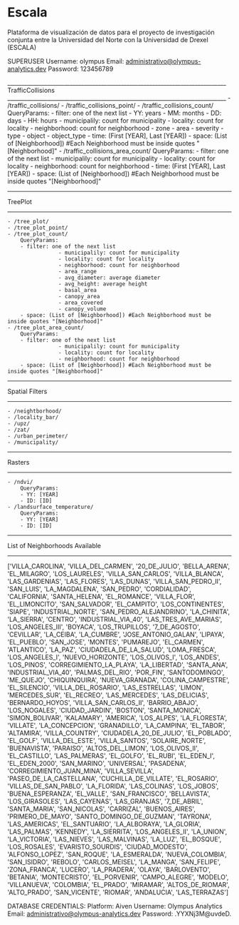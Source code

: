 # Escala
Plataforma de visualización de datos para el proyecto de investigación conjunta entre la Universidad del Norte con la Universidad de Drexel (ESCALA)

SUPERUSER
Username: olympus
Email: administrativo@olympus-analytics.dev
Password: 123456789

<EndPoints List>
_____________________________________________________________________________
  TrafficCollisions
_____________________________________________________________________________
    - /traffic_collisions/
    - /traffic_collisions_point/
    - /traffic_collisions_count/
        QueryParams:
        - filter: one of the next list
                    - YY: years
                    - MM: months
                    - DD: days
                    - HH: hours
                    - municipalily: count for municipality
                    - locality: count for locality
                    - neighborhood: count for neighborhood
                    - zone
                    - area
                    - severity
                    - type
                    - object
                    - object_type
        - time: (First [YEAR], Last [YEAR])
        - space: (List of [Neighborhood]) #Each Neighborhood must be inside quotes "[Neighborhood]"
    - /traffic_collisions_area_count/
        QueryParams:
        - filter: one of the next list
                    - municipalily: count for municipality
                    - locality: count for locality
                    - neighborhood: count for neighborhood
        - time: (First [YEAR], Last [YEAR])
        - space: (List of [Neighborhood]) #Each Neighborhood must be inside quotes "[Neighborhood]"

    
_____________________________________________________________________________
  TreePlot
_____________________________________________________________________________
    - /tree_plot/
    - /tree_plot_point/
    - /tree_plot_count/
        QueryParams:
        - filter: one of the next list
                    - municipalily: count for municipality
                    - locality: count for locality
                    - neighborhood: count for neighborhood
                    - area_range
                    - avg_diameter: average diameter
                    - avg_height: average height
                    - basal_area
                    - canopy_area
                    - area_covered
                    - canopy_volume
        - space: (List of [Neighborhood]) #Each Neighborhood must be inside quotes "[Neighborhood]"
    - /tree_plot_area_count/
        QueryParams:
        - filter: one of the next list
                    - municipalily: count for municipality
                    - locality: count for locality
                    - neighborhood: count for neighborhood
        - space: (List of [Neighborhood]) #Each Neighborhood must be inside quotes "[Neighborhood]"

_____________________________________________________________________________
  Spatial Filters
_____________________________________________________________________________
    - /neightborhood/
    - /locality_bar/
    - /upz/
    - /zat/
    - /urban_perimeter/
    - /municipality/

_____________________________________________________________________________
  Rasters
_____________________________________________________________________________
    - /ndvi/
        QueryParams:
        - YY: [YEAR]
        - ID: [ID]
    - /landsurface_temperature/
        QueryParams:
        - YY: [YEAR]
        - ID: [ID]


_____________________________________________________________________________
List of Neighborhoods Available
_____________________________________________________________________________

['VILLA_CAROLINA', 'VILLA_DEL_CARMEN', '20_DE_JULIO', 
'BELLA_ARENA', 'EL_MILAGRO', 'LOS_LAURELES', 
'VILLA_SAN_CARLOS', 'VILLA_BLANCA', 'LAS_GARDENIAS', 
'LAS_FLORES', 'LAS_DUNAS', 'VILLA_SAN_PEDRO_II', 
'SAN_LUIS', 'LA_MAGDALENA', 'SAN_PEDRO', 
'CORDIALIDAD', 'CALIFORNIA', 'SANTA_HELENA', 
'EL_ROMANCE', 'VILLA_FLOR', 'EL_LIMONCITO', 
'SAN_SALVADOR', 'EL_CAMPITO', 'LOS_CONTINENTES', 
'SIAPE', 'INDUSTRIAL_NORTE', 'SAN_PEDRO_ALEJANDRINO', 
'LA_CHINITA', 'LA_SIERRA', 'CENTRO', 
'INDUSTRIAL_VIA_40', 'LAS_TRES_AVE_MARIAS', 
'LOS_ANGELES_III', 'BOYACA', 'LOS_TRUPILLOS', 
'7_DE_AGOSTO', 'CEVILLAR', 'LA_CEIBA', 'LA_CUMBRE', 
'JOSE_ANTONIO_GALAN', 'LIPAYA', 'EL_PUEBLO', 
'SAN_JOSE', 'MONTES', 'PUMAREJO', 'EL_CARMEN', 
'ATLANTICO', 'LA_PAZ', 'CIUDADELA_DE_LA_SALUD', 
'LOMA_FRESCA', 'LOS_ANGELES_I', 'NUEVO_HORIZONTE', 
'LOS_OLIVOS_I', 'LOS_ANDES', 'LOS_PINOS', 
'CORREGIMIENTO_LA_PLAYA', 'LA_LIBERTAD', 'SANTA_ANA', 
'INDUSTRIAL_VIA_40', 'PALMAS_DEL_RIO', 'POR_FIN', 
'SANTODOMINGO', 'ME_QUEJO', 'CHIQUINQUIRA', 
'NUEVA_GRANADA', 'COLINA_CAMPESTRE', 'EL_SILENCIO', 
'VILLA_DEL_ROSARIO', 'LAS_ESTRELLAS', 'LIMON', 
'MERCEDES_SUR', 'EL_RECREO', 'LAS_MERCEDES', 
'LAS_DELICIAS', 'BERNARDO_HOYOS', 'VILLA_SAN_CARLOS_II', 
'BARRIO_ABAJO', 'LOS_NOGALES', 'CIUDAD_JARDIN', 
'BOSTON', 'SANTA_MONICA', 'SIMON_BOLIVAR', 
'KALAMARY', 'AMERICA', 'LOS_ALPES', 
'LA_FLORESTA', 'VILLATE', 'LA_CONCEPCION', 
'GRANADILLO', 'LA_CAMPINA', 'EL_TABOR', 
'ALTAMIRA', 'VILLA_COUNTRY', 'CIUDADELA_20_DE_JULIO', 
'EL_POBLADO', 'EL_GOLF', 'VILLA_DEL_ESTE', 
'VILLA_SANTOS', 'SOLAIRE_NORTE', 'BUENAVISTA', 
'PARAISO', 'ALTOS_DEL_LIMON', 'LOS_OLIVOS_II', 
'EL_CASTILLO', 'LAS_PALMERAS', 'EL_GOLFO', 
'EL_RUBI', 'EL_EDEN_I', 'EL_EDEN_2000', 
'SAN_MARINO', 'UNIVERSAL', 'PASADENA', 
'CORREGIMIENTO_JUAN_MINA', 'VILLA_SEVILLA', 'PASEO_DE_LA_CASTELLANA', 
'CUCHILLA_DE_VILLATE', 'EL_ROSARIO', 'VILLAS_DE_SAN_PABLO', 
'LA_FLORIDA', 'LAS_COLINAS', 'LOS_JOBOS', 
'BUENA_ESPERANZA', 'EL_VALLE', 'SAN_FRANCISCO', 
'BELLAVISTA', 'LOS_GIRASOLES', 'LAS_CAYENAS', 
'LAS_GRANJAS', '7_DE_ABRIL', 'SANTA_MARIA', 
'SAN_NICOLAS', 'CARRIZAL', 'BUENOS_AIRES', 
'PRIMERO_DE_MAYO', 'SANTO_DOMINGO_DE_GUZMAN', 
'TAYRONA', 'LAS_AMERICAS', 'EL_SANTUARIO', 
'LA_ALBORAYA', 'LA_GLORIA', 'LAS_PALMAS', 
'KENNEDY', 'LA_SIERRITA', 'LOS_ANGELES_II', 
'LA_UNION', 'LA_VICTORIA', 'LAS_NIEVES', 
'LAS_MALVINAS', 'LA_LUZ', 'EL_BOSQUE', 
'LOS_ROSALES', 'EVARISTO_SOURDIS', 'CIUDAD_MODESTO', 
'ALFONSO_LOPEZ', 'SAN_ROQUE', 'LA_ESMERALDA', 
'NUEVA_COLOMBIA', 'SAN_ISIDRO', 'REBOLO', 
'CARLOS_MEISEL', 'LA_MANGA', 'SAN_FELIPE', 
'ZONA_FRANCA', 'LUCERO', 'LA_PRADERA', 
'OLAYA', 'BARLOVENTO', 'BETANIA', 
'MONTECRISTO', 'EL_PORVENIR', 'CAMPO_ALEGRE', 
'MODELO', 'VILLANUEVA', 'COLOMBIA', 
'EL_PRADO', 'MIRAMAR', 'ALTOS_DE_RIOMAR', 
'ALTO_PRADO', 'SAN_VICENTE', 'RIOMAR', 
'ANDALUCIA', 'LAS_TERRAZAS']



DATABASE CREDENTIALS:
Platform: Aiven
Username: Olympus Analytics
Email: administrativo@olympus-analytics.dev
Password: .YYXNj3M@uvdeD.
